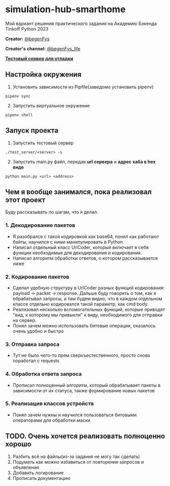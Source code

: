 # simulation-hub-smarthome

Мой вариант решения практического задания на Академию Бэкенда Tinkoff Python 2023

**Creator:** [@begenFys](https://t.me/begenFys)

**Creator's channel:** [@begenFys_life](https://t.me/begenFys_life)

**[Тестовый сервер для отладки](https://github.com/blackav/smart-home-binary)**

## Настройка окружения

1. Установить зависимости из Pipfile(заведомо установить pipenv)
```
pipenv sync
```

2. Запустить виртуальное окружение
```
pipenv shell
```

## Запуск проекта
1. Запустить тестовый сервер
```
./test_server/<server> -s
```

2. Запустить main.py файл, передав **url сервера** и **адрес хаба в hex виде**
```
python main.py <url> <address>
```

## Чем я вообще занимался, пока реализовал этот проект
Буду рассказывать по шагам, что я делал.
### **1. Декодирование пакетов**

- Я разобрался с такой кодировкой как base64, понял как работают байты, научился с ними манипулировать в Python.
- Написал отдельный класс UrlCoder, который включает в себя функции необходимые для декодирования и кодирования.
- Написал алгоритм обработки ответов, о котором рассказывается ниже

### **2. Кодирование пакетов**
- Сделал удобную структуру в UrlCoder разных функций кодирования: payload -> packet -> response. Дальше буду говорить о том, как я обрабатывал запросы, а там будем видно, что в каждом отдельном классе отдельно кодировался такой параметр, как cmd body.
- Реализовал несколько вспомогательных функций, которые приводят "вид, к которому мы привыкли" к виду, необходимого для отправки на сервер.
- Понял зачем можно использовать битовые операции, оказалось очень удобно и быстро

### **3. Отправка запроса**
- Тут не было чего-то прям сверхъестественного, просто снова поработал с requests

### **4. Обработка ответа запроса**
- Прописал полноценный алгоритм, который обрабатывает пакеты в зависимости от их статуса, также формирование новых пакетов

### **5. Реализация классов устройств**
- Понял зачем нужны и научился пользоваться битовыми операторами для обработки маски

## TODO. Очень хочется реализовать полноценно хорошо
1. Разбить всё на файлы(из-за задания не могу так сделать)
2. Подумать как можно избавиться от повторения запросов и объявления
3. Добавить логирование
4. Прописать документацию
